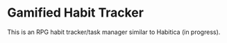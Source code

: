# Gamified Habit Tracker
This is an RPG habit tracker/task manager similar to Habitica (in progress). 
